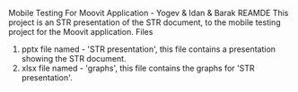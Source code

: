 Mobile Testing For Moovit Application - Yogev & Idan & Barak
REAMDE
This project is an STR presentation of the STR document, to the mobile testing project for the Moovit application.
Files
1. pptx file named - 'STR presentation', this file contains a presentation showing the STR document.
2. xlsx file named - 'graphs', this file contains the graphs for 'STR presentation'.
